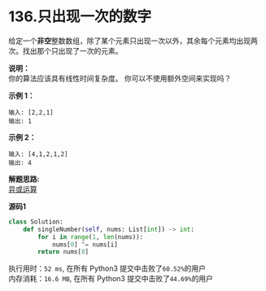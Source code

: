# 136.只出现一次的数字

给定一个**非空**整数数组，除了某个元素只出现一次以外，其余每个元素均出现两次。找出那个只出现了一次的元素。

**说明：**  
你的算法应该具有线性时间复杂度。 你可以不使用额外空间来实现吗？

**示例 1：**

```code
输入: [2,2,1]
输出: 1
```

**示例 2：**

```code
输入: [4,1,2,1,2]
输出: 4
```

**解题思路:**  
[异或运算](http://www.ruanyifeng.com/blog/2021/01/_xor.html)

**源码1**  
```python
class Solution:
    def singleNumber(self, nums: List[int]) -> int:
        for i in range(1, len(nums)):
            nums[0] ^= nums[i]
        return nums[0]
```

执行用时：`52 ms`, 在所有 Python3 提交中击败了`60.52%`的用户  
内存消耗：`16.6 MB`, 在所有 Python3 提交中击败了`44.69%`的用户
